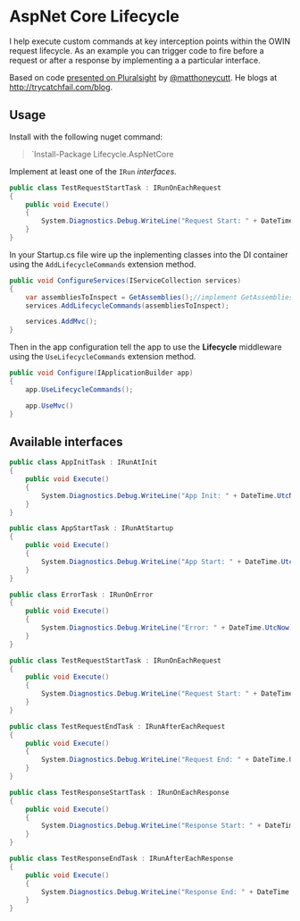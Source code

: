 # AspNet Core Lifecycle

I help execute custom commands at key interception points within the OWIN request lifecycle. As an example you can trigger code to fire before a request or after a response by implementing a a particular interface.

Based on code [presented on Pluralsight](https://www.pluralsight.com/courses/build-application-framework-aspdotnet-mvc-5) by [@matthoneycutt](https://twitter.com/matthoneycutt). He blogs at http://trycatchfail.com/blog.

## Usage

Install with the following nuget command:
> `Install-Package Lifecycle.AspNetCore

Implement at least one of the `IRun` *interfaces*.

```csharp
public class TestRequestStartTask : IRunOnEachRequest
{
    public void Execute()
    {
        System.Diagnostics.Debug.WriteLine("Request Start: " + DateTime.UtcNow);
    }
}
```

In your Startup.cs file wire up the inplementing classes into the DI container using the `AddLifecycleCommands` extension method.

```csharp
public void ConfigureServices(IServiceCollection services)
{
    var assembliesToInspect = GetAssemblies();//implement GetAssemblies to return assemblies you want to scan for interfaces
    services.AddLifecycleCommands(assembliesToInspect);

    services.AddMvc();
}
```

Then in the app configuration tell the app to use the **Lifecycle** middleware using the `UseLifecycleCommands` extension method.

```csharp
public void Configure(IApplicationBuilder app)
{
    app.UseLifecycleCommands();

    app.UseMvc()
}
```

## Available interfaces

```csharp
public class AppInitTask : IRunAtInit
{
    public void Execute()
    {
        System.Diagnostics.Debug.WriteLine("App Init: " + DateTime.UtcNow);
    }
}

public class AppStartTask : IRunAtStartup
{
    public void Execute()
    {
        System.Diagnostics.Debug.WriteLine("App Start: " + DateTime.UtcNow);
    }
}

public class ErrorTask : IRunOnError
{
    public void Execute()
    {
        System.Diagnostics.Debug.WriteLine("Error: " + DateTime.UtcNow);
    }
}

public class TestRequestStartTask : IRunOnEachRequest
{
    public void Execute()
    {
        System.Diagnostics.Debug.WriteLine("Request Start: " + DateTime.UtcNow);
    }
}

public class TestRequestEndTask : IRunAfterEachRequest
{
    public void Execute()
    {
        System.Diagnostics.Debug.WriteLine("Request End: " + DateTime.UtcNow);
    }
}

public class TestResponseStartTask : IRunOnEachResponse
{
    public void Execute()
    {
        System.Diagnostics.Debug.WriteLine("Response Start: " + DateTime.UtcNow);
    }
}

public class TestResponseEndTask : IRunAfterEachResponse
{
    public void Execute()
    {
        System.Diagnostics.Debug.WriteLine("Response End: " + DateTime.UtcNow);
    }
}
```